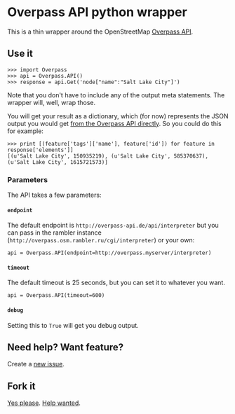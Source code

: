 # Overpass API python wrapper

This is a thin wrapper around the OpenStreetMap [Overpass API](http://wiki.openstreetmap.org/wiki/Overpass_API).

## Use it

```
>>> import Overpass
>>> api = Overpass.API()
>>> response = api.Get('node["name":"Salt Lake City"]')
```

Note that you don't have to include any of the output meta statements. The wrapper will, well, wrap those.

You will get your result as a dictionary, which (for now) represents the JSON output you would get [from the Overpass API directly](http://overpass-api.de/output_formats.html#json). So you could do this for example:

```
>>> print [(feature['tags']['name'], feature['id']) for feature in response['elements']]
[(u'Salt Lake City', 150935219), (u'Salt Lake City', 585370637), (u'Salt Lake City', 1615721573)]
```

### Parameters

The API takes a few parameters:

#### `endpoint`

The default endpoint is `http://overpass-api.de/api/interpreter` but you can pass in the rambler instance (`http://overpass.osm.rambler.ru/cgi/interpreter`) or your own:

    api = Overpass.API(endpoint=http://overpass.myserver/interpreter)

#### `timeout`

The default timeout is 25 seconds, but you can set it to whatever you want.

    api = Overpass.API(timeout=600)

#### `debug`

Setting this to `True` will get you debug output.

## Need help? Want feature?

Create a [new issue](https://github.com/mvexel/overpass-api-python-wrapper/issues).

## Fork it

[Yes please](https://github.com/mvexel/overpass-api-python-wrapper/fork). [Help wanted](https://github.com/mvexel/overpass-api-python-wrapper/labels/help%20wanted).

